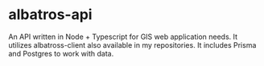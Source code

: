 # albatros-api

An API written in Node + Typescript for GIS web application needs. It utilizes albatross-client also available in my repositories. It includes Prisma and Postgres to work with data.
